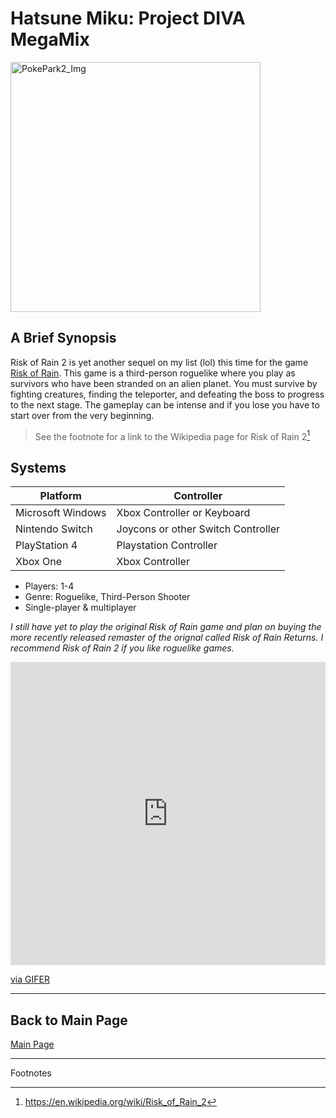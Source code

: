 # Hatsune Miku: Project DIVA MegaMix

<img src="https://assets.nintendo.com/image/upload/c_fill,w_1200/q_auto:best/f_auto/dpr_2.0/ncom/software/switch/70010000024015/0f28e2124121e22e50ad70165e94ee01e12447c2e025629844e01e07fc8f0942" alt="PokePark2_Img" width="400"/>

## A Brief Synopsis

Risk of Rain 2 is yet another sequel on my list (lol) this time for the game [Risk of Rain](https://en.wikipedia.org/wiki/Risk_of_Rain). This game is a third-person roguelike where you play as survivors who have been stranded on an alien planet. You must survive by fighting creatures, finding the teleporter, and defeating the boss to progress to the next stage. The gameplay can be intense and if you lose you have to start over from the very beginning.
>See the footnote for a link to the Wikipedia page for Risk of Rain 2[^1]

## Systems

| **Platform**      | **Controller**                      |
|-------------------|-------------------------------------|
| Microsoft Windows | Xbox Controller or Keyboard         |
| Nintendo Switch   | Joycons or other Switch Controller  |
| PlayStation 4     | Playstation Controller              |
| Xbox One          | Xbox Controller                     |


+ Players: 1-4
+ Genre: Roguelike, Third-Person Shooter
+ Single-player & multiplayer

*I still have yet to play the original Risk of Rain game and plan on buying the more recently released remaster of the orignal called Risk of Rain Returns. I recommend Risk of Rain 2 if you like roguelike games.*

<div style="padding-top:96.239%;position:relative;"><iframe src="https://gifer.com/embed/Z23a" width="100%" height="100%" style='position:absolute;top:0;left:0;' frameBorder="0" allowFullScreen></iframe></div><p><a href="https://gifer.com">via GIFER</a></p>



---


## Back to Main Page
[Main Page](README.md)

***
Footnotes

[^1]:https://en.wikipedia.org/wiki/Risk_of_Rain_2
